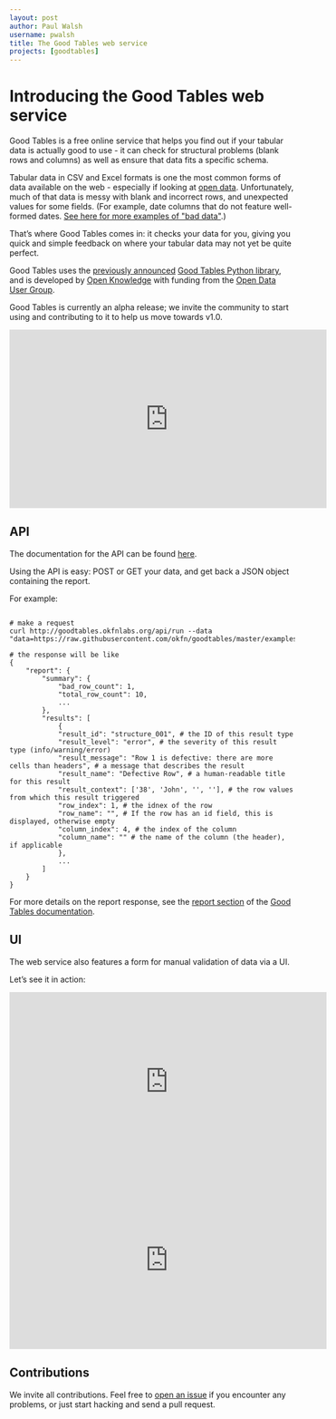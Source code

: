 ```yaml
---
layout: post
author: Paul Walsh
username: pwalsh
title: The Good Tables web service
projects: [goodtables]
---
```


# Introducing the Good Tables web service

Good Tables is a free online service that helps you find out if your tabular data is actually good to use - it can check for structural problems (blank rows and columns) as well as ensure that data fits a specific schema.

Tabular data in CSV and Excel formats is one the most common forms of data available on the web - especially if looking at [open data](http://okfn.org/opendata/). Unfortunately, much of that data is messy with blank and incorrect rows, and unexpected values for some fields. (For example, date columns that do not feature well-formed dates. <a href="http://okfnlabs.org/bad-data/">See here for more examples of "bad data"</a>.)

That’s where Good Tables comes in: it checks your data for you, giving you quick and simple feedback on where your tabular data may not yet be quite perfect.

Good Tables uses the [previously announced](http://okfnlabs.org/blog/2015/02/20/introducing-tabular-validator.html) [Good Tables Python library](https://github.com/okfn/goodtables), and is developed by [Open Knowledge](https://okfn.org) with funding from the [Open Data User Group](https://www.gov.uk/government/groups/open-data-user-group).

Good Tables is currently an alpha release; we invite the community to start using and contributing to it to help us move towards v1.0.

<iframe width="560" height="315" src="https://www.youtube.com/embed/f1bTx6Zaotk" frameborder="0" allowfullscreen></iframe>

## API

The documentation for the API can be found [here](http://goodtables.okfnlabs.org/api).

Using the API is easy: POST or GET your data, and get back a JSON object containing the report.

For example:

<pre><code>
# make a request
curl http://goodtables.okfnlabs.org/api/run --data "data=https://raw.githubusercontent.com/okfn/goodtables/master/examples/row_limit_structure.csv&schema=https://raw.githubusercontent.com/okfn/goodtables/master/examples/test_schema.json"

# the response will be like
{
    "report": {
        "summary": {
            "bad_row_count": 1,
            "total_row_count": 10,
            ...
        },
        "results": [
            {
            "result_id": "structure_001", # the ID of this result type
            "result_level": "error", # the severity of this result type (info/warning/error)
            "result_message": "Row 1 is defective: there are more cells than headers", # a message that describes the result
            "result_name": "Defective Row", # a human-readable title for this result
            "result_context": ['38', 'John', '', ''], # the row values from which this result triggered
            "row_index": 1, # the idnex of the row
            "row_name": "", # If the row has an id field, this is displayed, otherwise empty
            "column_index": 4, # the index of the column
            "column_name": "" # the name of the column (the header), if applicable
            },
            ...
        ]
    }
}
</code></pre>

For more details on the report response, see the <a href="http://goodtables.readthedocs.org/en/latest/reports.html">report section</a> of the <a href="http://goodtables.readthedocs.org/en/latest/index.html">Good Tables documentation</a>.

## UI

The web service also features a form for manual validation of data via a UI.

Let’s see it in action:

<iframe width="560" height="315" src="https://www.youtube.com/embed/f1bTx6Zaotk" frameborder="0" allowfullscreen></iframe>

<iframe width="560" height="315" src="https://www.youtube.com/embed/hblUuIjobrc" frameborder="0" allowfullscreen></iframe>

## Contributions

We invite all contributions. Feel free to [open an issue](https://github.com/okfn/goodtables-web/issues) if you encounter any problems, or just start hacking and send a pull request.
